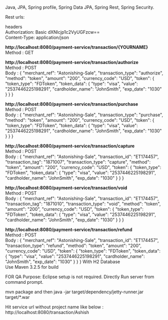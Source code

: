 Java, JPA, Spring profile, Spring Data JPA, Spring Rest, Spring Security.

Rest urls:

headers</br>
 	Authorization: Basic dXNlcjp1c2VyUGFzcw==</br>
	Content-Type: application/json</br>

<b>http://localhost:8080/payment-service/transaction/{YOURNAME} </b></br>
Method : GET</br>


<b>http://localhost:8080/payment-service/transaction/authorize</b></br>
Method : POST</br>
Body :
{
  "merchant_ref": "Astonishing-Sale",
  "transaction_type": "authorize",
  "method": "token",
  "amount": "200",
  "currency_code": "USD",
  "token": {
    "token_type": "FDToken",
    "token_data": {
      "type": "visa",
      "value": "2537446225198291",
      "cardholder_name": "JohnSmith",
      "exp_date": "1030"
    }
  }
}

<b>http://localhost:8080/payment-service/transaction/purchase</b></br>
Method : POST</br>
Body   : {
  "merchant_ref": "Astonishing-Sale",
  "transaction_type": "purchase",
  "method": "token",
  "amount": "200",
  "currency_code": "USD",
  "token": {
    "token_type": "FDToken",
    "token_data": {
      "type": "visa",
      "value": "2537446225198291",
      "cardholder_name": "JohnSmith",
      "exp_date": "1030"
    }
  }
}</br>


<b>http://localhost:8080/payment-service/transaction/capture</b></br>
Method : POST</br>
Body :
{
  "merchant_ref": "Astonishing-Sale",
  "transaction_id": "ET174457",
  "transaction_tag": "1871007",
  "transaction_type": "capture",
  "method": "token",
  "amount": "200",
  "currency_code": "USD",
  "token": {
    "token_type": "FDToken",
    "token_data": {
      "type": "visa",
      "value": "2537446225198291",
      "cardholder_name": "JohnSmith",
      "exp_date": "1030"
    }
  }
}

<b>http://localhost:8080/payment-service/transaction/void</b></br>
Method : POST</br>
Body :
{
  "merchant_ref": "Astonishing-Sale",
  "transaction_id": "ET174457",
  "transaction_tag": "1871010",
  "transaction_type": "void",
  "method": "token",
  "amount": "200",
  "currency_code": "USD",
  "token": {
    "token_type": "FDToken",
    "token_data": {
      "type": "visa",
      "value": "2537446225198291",
      "cardholder_name": "JohnSmith",
      "exp_date": "1030"
    }
  }
}

<b>http://localhost:8080/payment-service/transaction/refund</b></br>
Method : POST</br>
Body :
{
  "merchant_ref": "Astonishing-Sale",
  "transaction_id": "ET174457",
  "transaction_type": "refund",
  "method": "token",
  "amount": "200",
  "currency_code": "USD",
  "token": {
    "token_type": "FDToken",
    "token_data": {
      "type": "visa",
      "value": "2537446225198291",
      "cardholder_name": "JohnSmith",
      "exp_date": "1030"
    }
  }
}
With H2 Database</br>
Use Maven 3.2.5 for build


FOR QA Purpose: Eclipse setup is not required. Directly Run server from command prompt.

mvn package
and then 
java -jar target/dependency/jetty-runner.jar target/*.war

Hit service url without project name like below :
http://localhost:8080/transaction/Ashish


